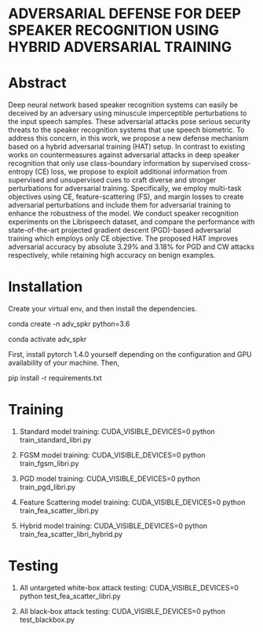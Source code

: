 # ADVERSARIAL DEFENSE FOR DEEP SPEAKER RECOGNITION USING HYBRID ADVERSARIAL TRAINING

# Abstract

Deep neural network based speaker recognition systems can easily be deceived by an adversary using minuscule imperceptible perturbations to the input speech samples. These adversarial attacks pose serious security threats to the speaker recognition systems that use speech biometric. To address this concern, in this work, we propose a new defense mechanism based on a hybrid adversarial training (HAT) setup. In contrast to existing works on countermeasures against adversarial attacks in deep speaker recognition that only use class-boundary information by supervised cross-entropy (CE) loss, we propose to exploit additional information from supervised and unsupervised cues to craft diverse and stronger perturbations for adversarial training. Specifically, we employ multi-task objectives using CE, feature-scattering (FS), and margin losses to create adversarial perturbations and include them for adversarial training to enhance the robustness of the model. We conduct speaker recognition experiments on the Librispeech dataset, and compare the performance with state-of-the-art projected gradient descent (PGD)-based adversarial training which employs only CE objective. The proposed HAT improves adversarial accuracy by absolute 3.29% and 3.18% for PGD and CW attacks respectively, while retaining high accuracy on benign examples. 

# Installation

Create your virtual env, and then install the dependencies.

conda create -n adv_spkr python=3.6

conda activate adv_spkr

First, install pytorch 1.4.0 yourself depending on the configuration and GPU availability of your machine. Then,

pip install -r requirements.txt

# Training

1. Standard model training: CUDA_VISIBLE_DEVICES=0 python train_standard_libri.py

2. FGSM model training: CUDA_VISIBLE_DEVICES=0 python train_fgsm_libri.py

3. PGD model training: CUDA_VISIBLE_DEVICES=0 python train_pgd_libri.py

4. Feature Scattering model training: CUDA_VISIBLE_DEVICES=0 python train_fea_scatter_libri.py

5. Hybrid model training: CUDA_VISIBLE_DEVICES=0 python train_fea_scatter_libri_hybrid.py

# Testing

1. All untargeted white-box attack testing: CUDA_VISIBLE_DEVICES=0 python test_fea_scatter_libri.py

2. All black-box attack testing: CUDA_VISIBLE_DEVICES=0 python test_blackbox.py

